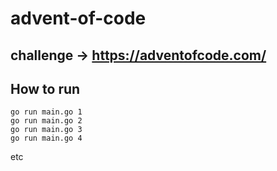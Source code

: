 # advent-of-code
## challenge -> https://adventofcode.com/

## How to run
```
go run main.go 1
go run main.go 2
go run main.go 3
go run main.go 4
```
etc
